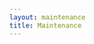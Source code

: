```yaml
---
layout: maintenance
title: Maintenance
---
```

<!--- Remember to adjust target date/time on Line 381 of _layouts/maintenance.html --->

<!--- To set-up maintenance mode, add    (1) to the YAML above.
      To remove maintenance mode, remove (1) from the YAML above. --->

<!--- Remember to reset target date/time on Line 381 of _layouts/maintenance.html --->      

<!--- (1)
redirect_from: 
  - /index
  - /add-event
  - /bug-feature
  - /calendar
  - /Code_of_Conduct
  - /Contributing
  - /email-newsletter/archive
  - /datause
  - /donate
  - /donate-orc
  - /edit-event
  - /email-subscribe
  - /email-unsubscribe
  - /metrics
  - /report
  - /sticker
--->
